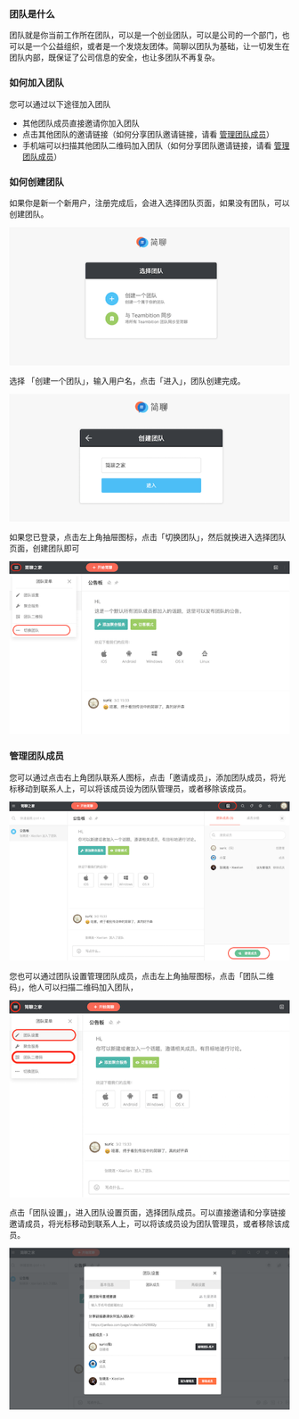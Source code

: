 ### 团队是什么

团队就是你当前工作所在团队，可以是一个创业团队，可以是公司的一个部门，也可以是一个公益组织，或者是一个发烧友团体。简聊以团队为基础，让一切发生在团队内部，既保证了公司信息的安全，也让多团队不再复杂。

### 如何加入团队

您可以通过以下途径加入团队

* 其他团队成员直接邀请你加入团队
* 点击其他团队的邀请链接（如何分享团队邀请链接，请看 [管理团队成员](#管理团队成员)）
* 手机端可以扫描其他团队二维码加入团队（如何分享团队邀请链接，请看 [管理团队成员](#管理团队成员)）

### 如何创建团队

如果你是新一个新用户，注册完成后，会进入选择团队页面，如果没有团队，可以创建团队。

![](../images/1-2-1.png)

选择 「创建一个团队」，输入用户名，点击「进入」，团队创建完成。

![](../images/1-2-2.png)

如果您已登录，点击左上角抽屉图标，点击「切换团队」，然后就换进入选择团队页面，创建团队即可

![](../images/1-2-3.png)

### <a name="管理团队成员"></a>管理团队成员

您可以通过点击右上角团队联系人图标，点击「邀请成员」，添加团队成员，将光标移动到联系人上，可以将该成员设为团队管理员，或者移除该成员。

![](../images/1-2-5.png)

您也可以通过团队设置管理团队成员，点击左上角抽屉图标，点击「团队二维码」，他人可以扫描二维码加入团队，

![](../images/1-2-6.png)

点击「团队设置」，进入团队设置页面，选择团队成员。可以直接邀请和分享链接邀请成员，将光标移动到联系人上，可以将该成员设为团队管理员，或者移除该成员。

![](../images/1-2-7.png)






